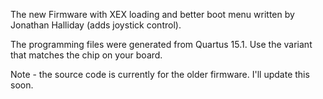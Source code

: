 The new Firmware with XEX loading and better boot menu written by Jonathan Halliday (adds joystick control).

The programming files were generated from Quartus 15.1. Use the variant that matches the chip on your board.

Note - the source code is currently for the older firmware. I'll update this soon.
